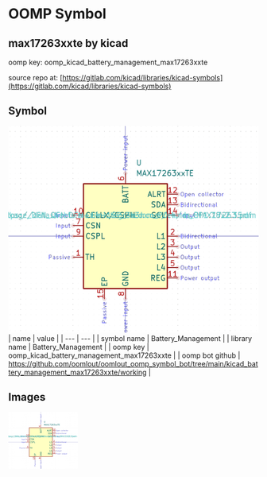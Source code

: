 # OOMP Symbol  
## max17263xxte  by kicad  
  
oomp key: oomp_kicad_battery_management_max17263xxte  
  
source repo at: [https://gitlab.com/kicad/libraries/kicad-symbols](https://gitlab.com/kicad/libraries/kicad-symbols)  
## Symbol  
  
[![working.png](working_600.png)](working.png)  
| name | value | 
| --- | --- | 
| symbol name | Battery_Management | 
| library name | Battery_Management | 
| oomp key | oomp_kicad_battery_management_max17263xxte | 
| oomp bot github | https://github.com/oomlout/oomlout_oomp_symbol_bot/tree/main/kicad_battery_management_max17263xxte/working | 
## Images  
  
[![working.png](working_140.png)](working.png)  

